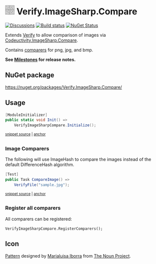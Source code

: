 # <img src="/src/icon.png" height="30px"> Verify.ImageSharp.Compare

[![Discussions](https://img.shields.io/badge/Verify-Discussions-yellow?svg=true&label=)](https://github.com/orgs/VerifyTests/discussions)
[![Build status](https://ci.appveyor.com/api/projects/status/5xbq2gu1qh383r16?svg=true)](https://ci.appveyor.com/project/SimonCropp/Verify-ImageSharp-Compare)
[![NuGet Status](https://img.shields.io/nuget/v/Verify.ImageSharp.Compare.svg)](https://www.nuget.org/packages/Verify.ImageSharp.Compare/)

Extends [Verify](https://github.com/VerifyTests/Verify) to allow comparison of images via [Codeuctivity.ImageSharp.Compare](https://github.com/Codeuctivity/ImageSharp.Compare).

Contains [comparers](https://github.com/VerifyTests/Verify/blob/master/docs/comparer.md) for png, jpg, and bmp.

**See [Milestones](../../milestones?state=closed) for release notes.**


## NuGet package

https://nuget.org/packages/Verify.ImageSharp.Compare/


## Usage

<!-- snippet: enable -->
<a id='snippet-enable'></a>
```cs
[ModuleInitializer]
public static void Init() =>
    VerifyImageSharpCompare.Initialize();
```
<sup><a href='/src/Tests/ModuleInitializer.cs#L3-L9' title='Snippet source file'>snippet source</a> | <a href='#snippet-enable' title='Start of snippet'>anchor</a></sup>
<!-- endSnippet -->


### Image Comparers

The following will use ImageHash to compare the images instead of the default DifferenceHash algorithm.

<!-- snippet: CompareImage -->
<a id='snippet-CompareImage'></a>
```cs
[Test]
public Task CompareImage() =>
    VerifyFile("sample.jpg");
```
<sup><a href='/src/Tests/Samples.cs#L4-L10' title='Snippet source file'>snippet source</a> | <a href='#snippet-CompareImage' title='Start of snippet'>anchor</a></sup>
<!-- endSnippet -->


### Register all comparers

All comparers can be registered:

```
VerifyImageSharpCompare.RegisterComparers();
```


## Icon

[Pattern](https://thenounproject.com/term/pattern/891931/) designed by [Marialuisa Iborra](https://thenounproject.com/marialuisa.iborra/) from [The Noun Project](https://thenounproject.com/).
